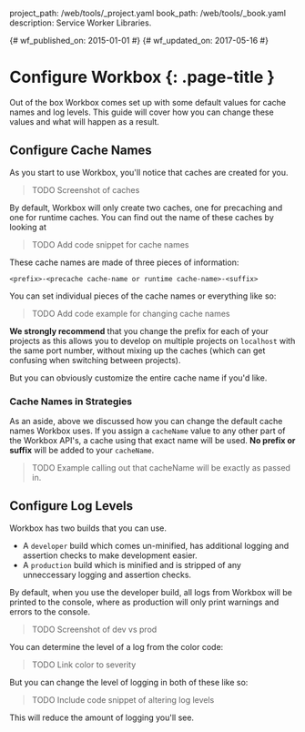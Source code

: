 project_path: /web/tools/_project.yaml
book_path: /web/tools/_book.yaml
description: Service Worker Libraries.

{# wf_published_on: 2015-01-01 #}
{# wf_updated_on: 2017-05-16 #}

# Configure Workbox {: .page-title }

Out of the box Workbox comes set up with some default values for cache names
and log levels. This guide will cover how you can change these values and what
will happen as a result.

## Configure Cache Names

As you start to use Workbox, you'll notice that caches are created for you.

> TODO Screenshot of caches

By default, Workbox will only create two caches, one for precaching and one
for runtime caches. You can find out the name of these caches by looking at

> TODO Add code snippet for cache names

These cache names are made of three pieces of information:

```
<prefix>-<precache cache-name or runtime cache-name>-<suffix>
```

You can set individual pieces of the cache names or everything like so:

> TODO Add code example for changing cache names

**We strongly recommend** that you change the prefix for each of your projects
as this allows you to develop on multiple projects on `localhost` with the
same port number, without mixing up the caches (which can get confusing when
switching between projects).

But you can obviously customize the entire cache name if you'd like.

### Cache Names in Strategies

As an aside, above we discussed how you can change the default cache names
Workbox uses. If you assign a `cacheName` value to any other part of the
Workbox API's, a cache using that exact name will be used. **No prefix or
suffix** will be added to your `cacheName`.

> TODO Example calling out that cacheName will be exactly as passed in.

## Configure Log Levels

Workbox has two builds that you can use.

- A `developer` build which comes un-minified, has additional logging
and assertion checks to make development easier.
- A `production` build which is minified and is stripped of any unneccessary
logging and assertion checks.

By default, when you use the developer build, all logs from Workbox will be
printed to the console, where as production will only print warnings and errors
to the console.

> TODO Screenshot of dev vs prod

You can determine the level of a log from the color code:

> TODO Link color to severity

But you can change the level of logging in both of these like so:

> TODO Include code snippet of altering log levels

This will reduce the amount of logging you'll see.
